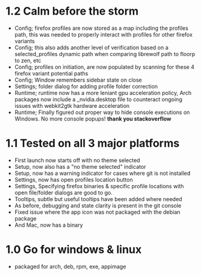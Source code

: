 
# 1.2 Calm before the storm

- Config; firefox profiles are now stored as a map including the profiles path, this was needed to properly interact with profiles for other firefox variants
- Config; this also adds another level of verification based on a selected_profiles dynamic path when comparing librewolf path to floorp to zen, etc
- Config; profiles on initiation, are now populated by scanning for these 4 firefox variant potential paths
- Config; Window remembers sidebar state on close
- Settings; folder dialog for adding profile folder correction
- Runtime; runtime now has a more leniant gpu acceleration policy, Arch packages now include a _nvidia.desktop file to counteract ongoing issues with webkit2gtk hardware acceleration
- Runtime; Finally figured out proper way to hide console executions on Windows. No more console popups! **thank you stackoverflow**

# 1.1 Tested on all 3 major platforms

- First launch now starts off with no theme selected
- Setup, now also has a "no theme selected" indicator
- Setup, now has a warning indicator for cases where git is not installed
- Settings, now has open profiles location button
- Settings, Specifying firefox binaries & specific profile locations with open file/folder dialogs are good to go.
- Tooltips, subtle but useful tooltips have been added where needed
- As before, debugging and state clarity is present in the git console
- Fixed issue where the app icon was not packaged with the debian package
- And Mac, now has a binary


# 1.0 Go for windows & linux

- packaged for arch, deb, rpm, exe, appimage

